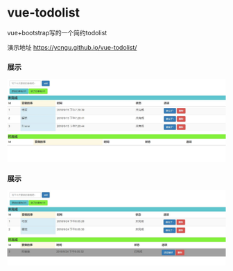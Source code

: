 # vue-todolist
vue+bootstrap写的一个简约todolist

演示地址
<https://ycngu.github.io/vue-todolist/>
### 展示
 ![image](https://github.com/ycngu/vue-todolist/raw/master/images/show.PNG)
### 展示
 ![image](https://github.com/ycngu/vue-todolist/raw/master/images/show2.PNG)
